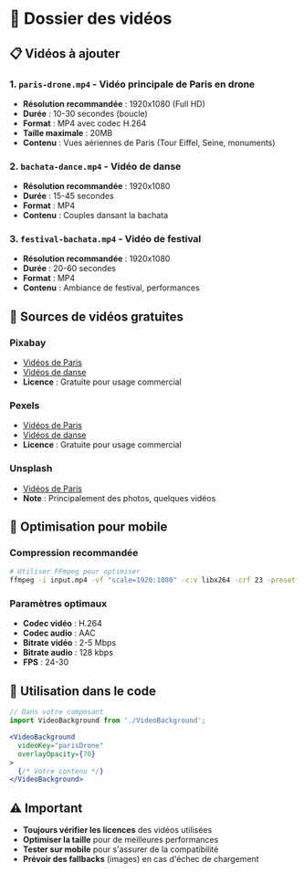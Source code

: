 # 🎥 Dossier des vidéos

## 📋 Vidéos à ajouter

### 1. `paris-drone.mp4` - Vidéo principale de Paris en drone
- **Résolution recommandée** : 1920x1080 (Full HD)
- **Durée** : 10-30 secondes (boucle)
- **Format** : MP4 avec codec H.264
- **Taille maximale** : 20MB
- **Contenu** : Vues aériennes de Paris (Tour Eiffel, Seine, monuments)

### 2. `bachata-dance.mp4` - Vidéo de danse
- **Résolution recommandée** : 1920x1080
- **Durée** : 15-45 secondes
- **Format** : MP4
- **Contenu** : Couples dansant la bachata

### 3. `festival-bachata.mp4` - Vidéo de festival
- **Résolution recommandée** : 1920x1080
- **Durée** : 20-60 secondes
- **Format** : MP4
- **Contenu** : Ambiance de festival, performances

## 🔗 Sources de vidéos gratuites

### Pixabay
- [Vidéos de Paris](https://pixabay.com/videos/search/paris/)
- [Vidéos de danse](https://pixabay.com/videos/search/dance/)
- **Licence** : Gratuite pour usage commercial

### Pexels
- [Vidéos de Paris](https://www.pexels.com/search/videos/paris/)
- [Vidéos de danse](https://www.pexels.com/search/videos/dance/)
- **Licence** : Gratuite pour usage commercial

### Unsplash
- [Vidéos de Paris](https://unsplash.com/s/photos/paris)
- **Note** : Principalement des photos, quelques vidéos

## 📱 Optimisation pour mobile

### Compression recommandée
```bash
# Utiliser FFmpeg pour optimiser
ffmpeg -i input.mp4 -vf "scale=1920:1080" -c:v libx264 -crf 23 -preset medium -c:a aac -b:a 128k output.mp4
```

### Paramètres optimaux
- **Codec vidéo** : H.264
- **Codec audio** : AAC
- **Bitrate vidéo** : 2-5 Mbps
- **Bitrate audio** : 128 kbps
- **FPS** : 24-30

## 🎯 Utilisation dans le code

```jsx
// Dans votre composant
import VideoBackground from './VideoBackground';

<VideoBackground 
  videoKey="parisDrone"
  overlayOpacity={70}
>
  {/* Votre contenu */}
</VideoBackground>
```

## ⚠️ Important

- **Toujours vérifier les licences** des vidéos utilisées
- **Optimiser la taille** pour de meilleures performances
- **Tester sur mobile** pour s'assurer de la compatibilité
- **Prévoir des fallbacks** (images) en cas d'échec de chargement





